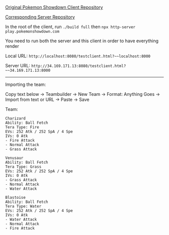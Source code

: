 [Original Pokemon Showdown Client Repository](https://github.com/smogon/pokemon-showdown-client)

[Corresponding Server Repository](https://github.com/hellohellobigboy/tomserver)

In the root of the client, run `./build full` then `npx http-server play.pokemonshowdown.com`

You need to run both the server and this client in order to have everything render

Local URL: `http://localhost:8080/testclient.html?~~localhost:8000`

Server URL: `http://34.169.171.13:8080/testclient.html?~~34.169.171.13:8000`

-----------------------------------------------------

Importing the team:

Copy text below -> Teambuilder -> New Team -> Format: Anything Goes -> Import from text or URL -> Paste -> Save

Team:

```text
Charizard  
Ability: Ball Fetch  
Tera Type: Fire  
EVs: 252 Atk / 252 SpA / 4 Spe  
IVs: 0 Atk  
- Fire Attack  
- Normal Attack  
- Grass Attack  

Venusaur  
Ability: Ball Fetch  
Tera Type: Grass  
EVs: 252 Atk / 252 SpA / 4 Spe  
IVs: 0 Atk  
- Grass Attack  
- Normal Attack  
- Water Attack  

Blastoise  
Ability: Ball Fetch  
Tera Type: Water  
EVs: 252 Atk / 252 SpA / 4 Spe  
IVs: 0 Atk  
- Water Attack  
- Normal Attack  
- Fire Attack  

